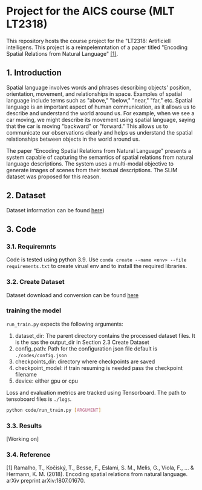 # Project for the AICS course (MLT LT2318)

This repository hosts the course project for the "LT2318: Artificiell
intelligens. This project is a reimpelemntation of a paper titled "Encoding
Spatial Relations from Natural Language" [[1]](#1).

## 1. Introduction

Spatial language involves words and phrases describing objects' position,
orientation, movement, and relationships in space. Examples of spatial language
include terms such as "above," "below," "near," "far," etc. Spatial language is
an important aspect of human communication, as it allows us to describe and
understand the world around us. For example, when we see a car moving, we might
describe its movement using spatial language, saying that the car is moving
"backward" or "forward." This allows us to communicate our observations clearly
and helps us understand the spatial relationships between objects in the world
around us.

The paper "Encoding Spatial Relations from Natural Language" presents a system
capable of capturing the semantics of spatial relations from natural language
descriptions. The system uses a multi-modal objective to generate images of
scenes from their textual descriptions. The SLIM dataset was proposed for this
reason.

## 2. Dataset

Dataset information can be found [here](./data/README.md#1-general-description))

## 3. Code

### 3.1. Requiremnts

Code is tested using python 3.9. Use `conda create --name <env> --file
requirements.txt` to create virual env and to install the required libraries.

### 3.2. Create Dataset

Dataset download and conversion can be found
[here](./data/README.md#2-download)

### training the model

`run_train.py` expects the following arguments:

1. dataset_dir: The parent directory contains the processed dataset files. It is the sas the output_dir in Section 2.3 Create Dataset
2. config_path: Path for the configuration json file default is `./codes/config.json`
3. checkpoints_dir: directory where checkpoints are saved
4. checkpoint_model: if train resuming is needed pass the checkpoint filename
5. device: either gpu or cpu

Loss and evaluation metrics are tracked using Tensorboard. The path to
tensoboard files is `./logs`.

```bash
python code/run_train.py [ARGUMENT]
```

### 3.3. Results

[Working on]

### 3.4. Reference

<a id="1">[1]</a>  Ramalho, T., Kočiský, T., Besse, F., Eslami, S. M., Melis,
G., Viola, F., ... & Hermann, K. M. (2018). Encoding spatial relations from
natural language. arXiv preprint arXiv:1807.01670.
